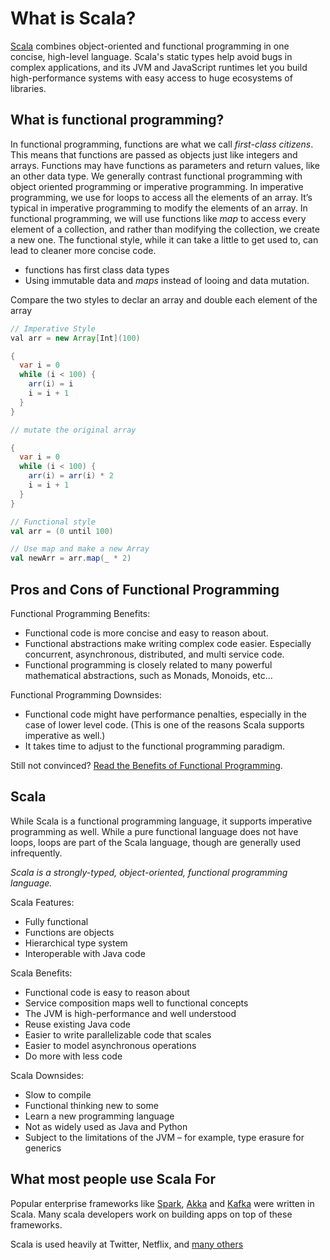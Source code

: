 # What is Scala?

[Scala](https://www.scala-lang.org/) combines object-oriented and functional programming in one concise, high-level
language. Scala's static types help avoid bugs in complex applications, and its JVM and JavaScript runtimes let you
build high-performance systems with easy access to huge ecosystems of libraries.

## What is functional programming?
In functional programming, functions are what we call _first-class citizens_. This means that functions are passed as
objects just like integers and arrays. Functions may have functions as parameters and return values, like an other data
type.
We generally contrast functional programming with object oriented programming or imperative programming. In imperative
programming, we use for loops to access all the elements of an array. It’s typical in imperative programming to modify
the elements of an array. In functional programming, we will use functions like _map_ to access every element of a collection,
and rather than modifying the collection, we create a new one. The functional style, while it can take a little to get used to,
can lead to cleaner more concise code.

* functions has first class data types
* Using immutable data and _maps_ instead of looing and data mutation.

Compare the two styles to declar an array and double each element of the array

```java
// Imperative Style
val arr = new Array[Int](100)

{
  var i = 0
  while (i < 100) {
    arr(i) = i
    i = i + 1
  }
}

// mutate the original array

{
  var i = 0
  while (i < 100) {
    arr(i) = arr(i) * 2
    i = i + 1
  }
}
```

```scala
// Functional style
val arr = (0 until 100)

// Use map and make a new Array
val newArr = arr.map(_ * 2)

```

## Pros and Cons of Functional Programming

Functional Programming Benefits:
* Functional code is more concise and easy to reason about.
* Functional abstractions make writing complex code easier. Especially concurrent, asynchronous, distributed, and multi service code.
* Functional programming is closely related to many powerful mathematical abstractions, such as Monads, Monoids, etc…

Functional Programming Downsides:

* Functional code might have performance penalties, especially in the case of lower level code.  (This is one of the reasons Scala supports imperative as well.)
* It takes time to adjust to the functional programming paradigm.

Still not convinced? [Read the Benefits of Functional Programming](https://alvinalexander.com/scala/fp-book/benefits-of-functional-programming).

## Scala
While Scala is a functional programming language, it supports imperative programming as well. While a pure functional language does not have loops,
loops are part of the Scala language, though are generally used infrequently.

*Scala is a strongly-typed, object-oriented, functional programming language.*

Scala Features:
* Fully functional
* Functions are objects
* Hierarchical type system
* Interoperable with Java code

Scala Benefits:
* Functional code is easy to reason about
* Service composition maps well to functional concepts
* The JVM is high-performance and well understood
* Reuse existing Java code
* Easier to write parallelizable code that scales
* Easier to model asynchronous operations
* Do more with less code

Scala Downsides:
* Slow to compile
* Functional thinking new to some
* Learn a new programming language
* Not as widely used as Java and Python
* Subject to the limitations of the JVM – for example, type erasure for generics

## What most people use Scala For

Popular enterprise frameworks like [Spark](https://spark.apache.org/docs/0.9.1/scala-programming-guide.html), 
[Akka](https://akka.io/) and [Kafka](https://kafka.apache.org/) were written in Scala.  Many scala developers work
on building apps on top of these frameworks.

Scala is used heavily at Twitter, Netflix, and [many others](https://sysgears.com/articles/how-tech-giants-use-scala/)
